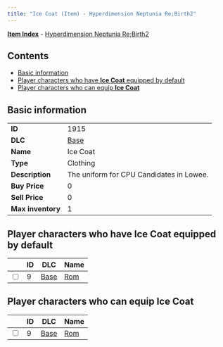 ```yaml
---
title: "Ice Coat (Item) - Hyperdimension Neptunia Re;Birth2"
---
```


[**Item Index**](/neptunia/rb2/item/index.html) - [Hyperdimension Neptunia Re;Birth2](/neptunia/rb2)

## Contents

- [Basic information](#basic-information)
- [Player characters who have **Ice Coat** equipped by default](#player-characters-who-have-ice-coat-equipped-by-default)
- [Player characters who can equip **Ice Coat**](#player-characters-who-can-equip-ice-coat)

## Basic information

|   |   |
| -- | -- |
| **ID** | 1915 |
| **DLC** | [Base](/neptunia/rb2/dlc/0-base.html) |
| **Name** | Ice Coat |
| **Type** | Clothing |
| **Description** | The uniform for CPU Candidates in Lowee. |
| **Buy Price** | 0 |
| **Sell Price** | 0 |
| **Max inventory** | 1 |

## Player characters who have **Ice Coat** equipped by default

|    | ID | DLC | Name |
| -- | -- | --- | ---- |
| <input type="checkbox" id="rb2-player-0-9" class="trackbox" /> | 9 | [Base](/neptunia/rb2/dlc/0-base.html) | [Rom](/neptunia/rb2/player/0-9-rom.html) |

## Player characters who can equip **Ice Coat**

|    | ID | DLC | Name |
| -- | -- | --- | ---- |
| <input type="checkbox" id="rb2-player-0-9" class="trackbox" /> | 9 | [Base](/neptunia/rb2/dlc/0-base.html) | [Rom](/neptunia/rb2/player/0-9-rom.html) |